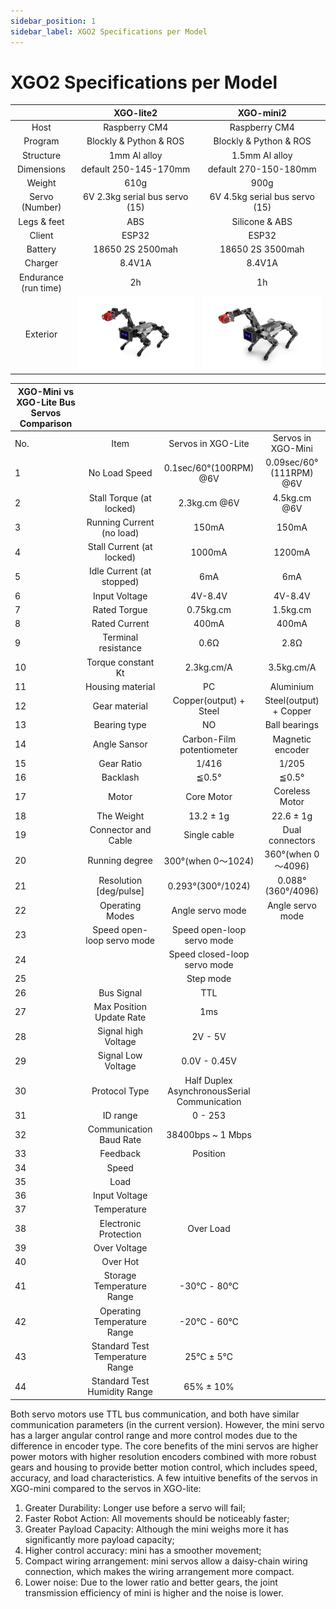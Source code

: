 ```yaml
---
sidebar_position: 1
sidebar_label: XGO2 Specifications per Model
---
```


# XGO2 Specifications per Model

|                      |             XGO-lite2              |                XGO-mini2                |
| :------------------: | :--------------------------------: | :-------------------------------------: |
|         Host         |           Raspberry CM4            |              Raspberry CM4              |
|       Program        |       Blockly & Python & ROS       |         Blockly & Python & ROS          |
|      Structure       |            1mm Al alloy            |             1.5mm Al alloy              |
|      Dimensions      |       default 250-145-170mm        |          default 270-150-180mm          |
|        Weight        |                610g                |                  900g                   |
|    Servo (Number)    |   6V 2.3kg serial bus servo (15)   |     6V 4.5kg serial bus servo (15)      |
|     Legs & feet      |                ABS                 |             Silicone & ABS              |
|        Client        |               ESP32                |                  ESP32                  |
|       Battery        |          18650 2S 2500mah          |            18650 2S 3500mah             |
|       Charger        |               8.4V1A               |                 8.4V1A                  |
| Endurance (run time) |                 2h                 |                   1h                    |
|       Exterior       | ![](./../images/cm4-xgo-index.png) | ![](./../images/cm4-xgo-mini-index.png) |

| XGO-Mini vs XGO-Lite Bus Servos Comparison |                                 |                                              |                         |
| ------------------------------------------ | :-----------------------------: | :------------------------------------------: | :---------------------: |
| No.                                        |              Item               |              Servos in XGO-Lite              |   Servos in XGO-Mini    |
| 1                                          |          No Load Speed          |            0.1sec/60°(100RPM) @6V            | 0.09sec/60°(111RPM) @6V |
| 2                                          |    Stall Torque (at locked)     |                 2.3kg.cm @6V                 |      4.5kg.cm @6V       |
| 3                                          |    Running Current (no load)    |                    150mA                     |          150mA          |
| 4                                          |    Stall Current (at locked)    |                    1000mA                    |         1200mA          |
| 5                                          |    Idle Current (at stopped)    |                     6mA                      |           6mA           |
| 6                                          |          Input Voltage          |                   4V-8.4V                    |         4V-8.4V         |
| 7                                          |          Rated Torgue           |                  0.75kg.cm                   |        1.5kg.cm         |
| 8                                          |          Rated Current          |                    400mA                     |          400mA          |
| 9                                          |       Terminal resistance       |                     0.6Ω                     |          2.8Ω           |
| 10                                         |       Torque constant Kt        |                  2.3kg.cm/A                  |       3.5kg.cm/A        |
| 11                                         |        Housing material         |                      PC                      |        Aluminium        |
| 12                                         |          Gear material          |            Copper(output) + Steel            | Steel(output) + Copper  |
| 13                                         |          Bearing type           |                      NO                      |      Ball bearings      |
| 14                                         |          Angle Sansor           |          Carbon-Film potentiometer           |    Magnetic encoder     |
| 15                                         |           Gear Ratio            |                    1/416                     |          1/205          |
| 16                                         |            Backlash             |                    ≦0.5°                     |          ≦0.5°          |
| 17                                         |              Motor              |                  Core Motor                  |     Coreless Motor      |
| 18                                         |           The Weight            |                  13.2 ± 1g                   |        22.6 ± 1g        |
| 19                                         |       Connector and Cable       |                 Single cable                 |     Dual connectors     |
| 20                                         |         Running degree          |              300°(when 0～1024)              |   360°(when 0～4096)    |
| 21                                         |     Resolution [deg/pulse]      |              0.293°(300°/1024)               |    0.088°(360°/4096)    |
| 22                                         |         Operating Modes         |               Angle servo mode               |    Angle servo mode     |
| 23                                         |   Speed open-loop servo mode    |          Speed open-loop servo mode          |                         |
| 24                                         |                                 |         Speed closed-loop servo mode         |                         |
| 25                                         |                                 |                  Step mode                   |                         |
| 26                                         |           Bus Signal            |                     TTL                      |                         |
| 27                                         |    Max Position Update Rate     |                     1ms                      |                         |
| 28                                         |       Signal high Voltage       |                   2V - 5V                    |                         |
| 29                                         |       Signal Low Voltage        |                 0.0V - 0.45V                 |                         |
| 30                                         |          Protocol Type          | Half Duplex AsynchronousSerial Communication |                         |
| 31                                         |            ID range             |                   0 - 253                    |                         |
| 32                                         |     Communication Baud Rate     |              38400bps ~ 1 Mbps               |                         |
| 33                                         |            Feedback             |                   Position                   |                         |
| 34                                         |              Speed              |                                              |                         |
| 35                                         |              Load               |                                              |                         |
| 36                                         |          Input Voltage          |                                              |                         |
| 37                                         |           Temperature           |                                              |                         |
| 38                                         |      Electronic Protection      |                  Over Load                   |                         |
| 39                                         |          Over Voltage           |                                              |                         |
| 40                                         |            Over Hot             |                                              |                         |
| 41                                         |    Storage Temperature Range    |                  -30℃ - 80℃                  |                         |
| 42                                         |   Operating Temperature Range   |                  -20℃ - 60℃                  |                         |
| 43                                         | Standard Test Temperature Range |                   25℃ ± 5℃                   |                         |
| 44                                         |  Standard Test Humidity Range   |                  65% ± 10%                   |                         |

Both servo motors use TTL bus communication, and both have similar communication parameters (in the current version). However, the mini servo has a larger angular control range and more control modes due to the difference in encoder type.  The core benefits of the mini servos are higher power motors with higher resolution encoders combined with more robust gears and housing to provide better motion control, which includes speed, accuracy, and load characteristics. A few intuitive benefits of the servos in XGO-mini compared to the servos in XGO-lite:

1) Greater Durability: Longer use before a servo will fail;
2) Faster Robot Action: All movements should be noticeably faster;
3) Greater Payload Capacity: Although the mini weighs more it has significantly more payload capacity;
4) Higher control accuracy: mini has a smoother movement;
5) Compact wiring arrangement: mini servos allow a daisy-chain wiring connection, which makes the wiring arrangement more compact.
6) Lower noise: Due to the lower ratio and better gears, the joint transmission efficiency of mini is higher and the noise is lower.
